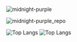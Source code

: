 

![midnight-purple](https://github-readme-stats.vercel.app/api?username=santiago-leticia&show_icons=true&hide=contribs,prs&cache_seconds=86400&theme=midnight-purple)

![midnight-purple_repo](https://github-readme-stats.vercel.app/api/pin/?username=santiago-leticia&repo=github-readme-stats&cache_seconds=86400&theme=midnight-purple)

![Top Langs](https://github-readme-stats.vercel.app/api/top-langs/?username=santiago-leticia&hide_progress=true,seconds=86400&theme=midnight-purple)
![Top Langs](https://github-readme-stats.vercel.app/api/top-langs/?username=santiago-leticia&layout=donut&theme=midnight-purple)
<!--
**santiago-leticia/santiago-leticia** is a ✨ _special_ ✨ repository because its `README.md` (this file) appears on your GitHub profile.

Here are some ideas to get you started:

- 🔭 I’m currently working on ...
- 🌱 I’m currently learning ...
- 👯 I’m looking to collaborate on ...
- 🤔 I’m looking for help with ...
- 💬 Ask me about ...
- 📫 How to reach me: ...
- 😄 Pronouns: ...
- ⚡ Fun fact: ...
-->
